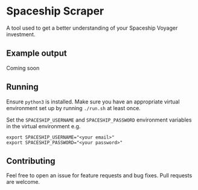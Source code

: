 # Spaceship Scraper

A tool used to get a better understanding of your Spaceship Voyager investment.


## Example output

Coming soon


## Running

Ensure `python3` is installed. Make sure you have an appropriate virtual environment set up by running `./run.sh` at least once.

Set the `SPACESHIP_USERNAME` and `SPACESHIP_PASSWORD` environment variables in the virtual environment e.g.

```shell script
export SPACESHIP_USERNAME="<your email>"
export SPACESHIP_PASSWORD="<your password>"
```


## Contributing

Feel free to open an issue for feature requests and bug fixes. Pull requests are welcome.

